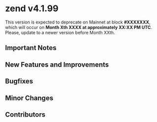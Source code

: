 zend v4.1.99
=========

This version is expected to deprecate on Mainnet at block **#XXXXXXX**, which will occur on **Month Xth XXXX at approximately XX:XX PM UTC**. Please, update to a newer version before Month XXth.

## Important Notes

## New Features and Improvements

## Bugfixes

## Minor Changes

## Contributors

